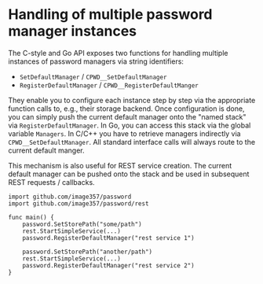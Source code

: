# Handling of multiple password manager instances

The C-style and Go API exposes two functions for handling multiple instances of password managers via string identifiers:

* `SetDefaultManager` / `CPWD__SetDefaultManager`
* `RegisterDefaultManager` / `CPWD__RegisterDefaultManger`

They enable you to configure each instance step by step via the appropriate function calls to, e.g., their storage backend.
Once configuration is done, you can simply push the current default manager onto the "named stack" via `RegisterDefaultManager`.
In Go, you can access this stack via the global variable `Managers`. In C/C++ you have to retrieve managers indirectly via `CPWD__SetDefaultManager`.
All standard interface calls will always route to the current default manger.

This mechanism is also useful for REST service creation.
The current default manager can be pushed onto the stack and be used in subsequent REST requests / callbacks.

```golang
import github.com/image357/password
import github.com/image357/password/rest

func main() {
    password.SetStorePath("some/path")
    rest.StartSimpleService(...)
    password.RegisterDefaultManager("rest service 1")

    password.SetStorePath("another/path")
    rest.StartSimpleService(...)
    password.RegisterDefaultManager("rest service 2")
}
```
